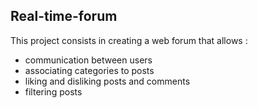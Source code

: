 ## Real-time-forum

This project consists in creating a web forum that allows :

- communication between users
- associating categories to posts
- liking and disliking posts and comments
- filtering posts